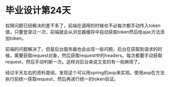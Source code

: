 # 毕业设计第24天

权限问题已经解决的差不多了，前端在调用的时候也不必每次都手动传入token值，只要登录过一次，前端就会从浏览器缓存中自动获取token然后给ajax方法添加token。

前端的问题解决了，但是后台服务器也会出现一些问题。后台在获取到请求的时候，需要获取request对象，然后获取request中的headers。每次都要手动获取request，然后手动判断一次。这样对后台来说又变的有一些麻烦了。

经过半天左右的资料查阅，发现这个可以用spring的aop来实现。使用aop在方法执行前统一获取request，然后再进行统一的token验证。

